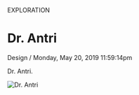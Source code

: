 <p class="type">EXPLORATION</p>

# Dr. Antri

<p class="meta">Design  /  Monday, May 20, 2019 11:59:14pm</p>

Dr. Antri.

![Dr. Antri](https://farooq-agent.web.app/assets/images/works/large/dr-antri.jpg)
